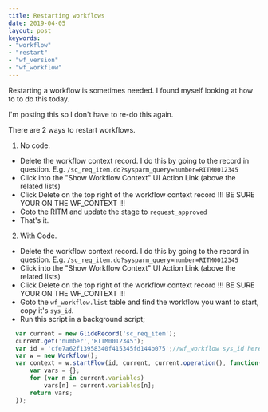 ```yaml
---
title: Restarting workflows
date: 2019-04-05
layout: post
keywords:
- "workflow"
- "restart"
- "wf_version"
- "wf_workflow"
---
```


Restarting a workflow is sometimes needed.  I found myself looking at how to to do this today.

I'm posting this so I don't have to re-do this again.
<!--more-->

There are 2 ways to restart workflows.

1.  No code.
  - Delete the workflow context record.  I do this by going to the record in question.  E.g. `/sc_req_item.do?sysparm_query=number=RITM0012345`
  - Click into the "Show Workflow Context" UI Action Link (above the related lists)
  - Click Delete on the top right of the workflow context record !!! BE SURE YOUR ON THE WF_CONTEXT !!!
  - Goto the RITM and update the stage to `request_approved`
  - That's it.
2.  With Code.
  - Delete the workflow context record.  I do this by going to the record in question.  E.g. `/sc_req_item.do?sysparm_query=number=RITM0012345`
  - Click into the "Show Workflow Context" UI Action Link (above the related lists)
  - Click Delete on the top right of the workflow context record !!! BE SURE YOUR ON THE WF_CONTEXT !!!
  - Goto the `wf_workflow.list` table and find the workflow you want to start, copy it's `sys_id`.
  - Run this script in a background script;
  
  ```js
    var current = new GlideRecord('sc_req_item');
    current.get('number','RITM0012345');
    var id = 'cfe7a62f13958340f415345fd144b075';//wf_workflow sys_id here
    var w = new Workflow();
    var context = w.startFlow(id, current, current.operation(), function(){
        var vars = {};
        for (var n in current.variables) 
            vars[n] = current.variables[n];
        return vars;
    });
  ```